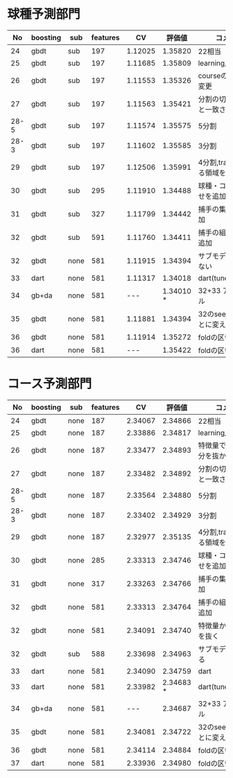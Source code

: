 # 球種予測部門

|No|boosting|sub|features|CV|評価値|コメント|
|----|----|----|----|----|----|----|
|24|gbdt|sub|197|1.12025|1.35820|22相当|
|25|gbdt|sub|197|1.11685|1.35809|learning_rate=0.01|
|26|gbdt|sub|197|1.11553|1.35326|courseの予測値の変更|
|27|gbdt|sub|197|1.11563|1.35421|分割の切れ目を日付と一致させる|
|28-5|gbdt|sub|197|1.11574|1.35575|5分割|
|28-3|gbdt|sub|197|1.11602|1.35585|3分割|
|29|gbdt|sub|197|1.12506|1.35991|4分割,trainで使用する領域を逆転|
|30|gbdt|sub|295|1.11910|1.34488|球種・コースの組合せを追加|
|31|gbdt|sub|327|1.11799|1.34442|捕手の集計結果を追加|
|32|gbdt|sub|591|1.11760|1.34411|捕手の組み合わせを追加|
|32|gbdt|none|581|1.11915|1.34394|サブモデルを使用しない|
|33|dart|none|581|1.11317|1.34018|dart(tune)|
|34|gb+da|none|581|---|1.34010 *|32+33 アンサンブル|
|35|gbdt|none|581|1.11881|1.34394|32のseedをfoldごとに変える|
|36|gbdt|none|581|1.11914|1.35272|foldの区切りを変更|
|36|dart|none|581|---|1.35422|foldの区切りを変更|

# コース予測部門

|No|boosting|sub|features|CV|評価値|コメント|
|----|----|----|----|----|----|----|
|24|gbdt|none|187|2.34067|2.34866|22相当|
|25|gbdt|none|187|2.33886|2.34817|learning_rate=0.01|
|26|gbdt|none|187|2.33477|2.34893|特徴量で集計した部分を抜かない|
|27|gbdt|none|187|2.33482|2.34892|分割の切れ目を日付と一致させる|
|28-5|gbdt|none|187|2.33564|2.34880|5分割|
|28-3|gbdt|none|187|2.33402|2.34929|3分割|
|29|gbdt|none|187|2.32977|2.35135|4分割,trainで使用する領域を逆転|
|30|gbdt|none|285|2.33313|2.34746|球種・コースの組合せを追加|
|31|gbdt|none|317|2.33263|2.34766|捕手の集計結果を追加|
|32|gbdt|none|581|2.33313|2.34764|捕手の組み合わせを追加|
|32|gbdt|none|581|2.34091|2.34740|特徴量から集計期間を抜く|
|32|gbdt|sub|588|2.33698|2.34963|サブモデルを使用する|
|33|dart|none|581|2.34090|2.34759|dart|
|33|dart|none|581|2.33982|2.34683 *|dart(tune)|
|34|gb+da|none|581|---|2.34687|32+33 アンサンブル|
|35|gbdt|none|581|2.34081|2.34722|32のseedをfoldごとに変える|
|36|gbdt|none|581|2.34114|2.34884|foldの区切りを変更|
|37|dart|none|581|2.33936|2.34980|foldの区切りを変更|
